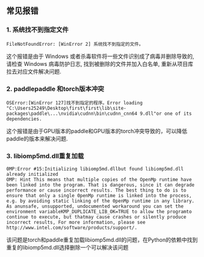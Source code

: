 ## 常见报错

### 1. 系统找不到指定文件

```
FileNotFoundError: [WinError 2] 系统找不到指定的文件。
```
这个报错是由于 Windows 或者杀毒软件将一些文件识别成了病毒并删除导致的, 请检查 Windows 病毒防护日志, 找到被删除的文件并加入白名单, 重新从项目库拉去对应文件解决问题.

### 2. paddlepaddle 和torch版本冲突

```
OSError:[WinError 127]找不到指定的程序。Error loading "C:\Users25249\Desktop\first\first\lib\site-packages\paddle\...\nvidia\cudnn\bin\cudnn_cnn64 9.dll"or one of its dependencies.
```
这个报错是由于GPU版本的paddle和GPU版本的torch冲突导致的，可以降低paddle的版本来解决问题.

### 3. libiomp5md.dll重复加载

```
0MP:Error #15:Initializing libiomp5md.dllbut found libiomp5md.dll already initialized
OMP: Hint This means that multiple copies of the OpenMp runtime have been linked into the program. That is dangerous, since it can degrade performance or cause incorrect results. The best thing to do is to ensure that only a single 0penMp runtime is linked into the process, e.g. by avoiding static linking of the 0penMp runtime in any library. As anunsafe, unsupported, undocumented workaround you can set the environment variableKMP_DUPLICATE_LIB_OK=TRUE to allow the programto continue to execute, but thatmay cause crashes or silently produce incorrect results, For more information, please see http://www.intel.com/software/products/support/.
```
该问题是torch和paddle重复加载libiomp5md.dll的问题，在Python的依赖中找到重复的libiomp5md.dll选择删除一个可以解决该问题

